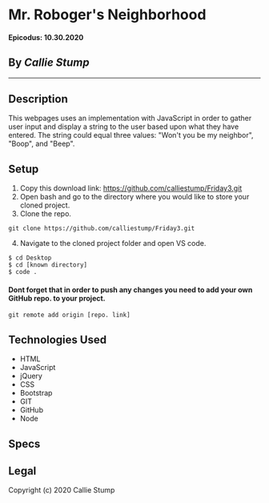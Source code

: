 # Mr. Roboger's Neighborhood

#### **Epicodus: 10.30.2020**

## By _Callie Stump_
---
## **Description**
This webpages uses an implementation with JavaScript in order to gather user input and display a string to the user based upon what they have entered. The string could equal three values: "Won't you be my neighbor", "Boop", and "Beep".

## **Setup**
1. Copy this download link: https://github.com/calliestump/Friday3.git
2. Open bash and go to the directory where you would like to store your cloned project.
3. Clone the repo.
```
git clone https://github.com/calliestump/Friday3.git
```
4. Navigate to the cloned project folder and open VS code.
```
$ cd Desktop
$ cd [known directory]
$ code .
```
#### Dont forget that in order to push any changes you need to add your own GitHub repo. to your project.
```
git remote add origin [repo. link]
```
## **Technologies Used**
* HTML
* JavaScript
* jQuery
* CSS
* Bootstrap
* GIT
* GitHub
* Node

## **Specs**

## Legal
Copyright (c) 2020 Callie Stump

